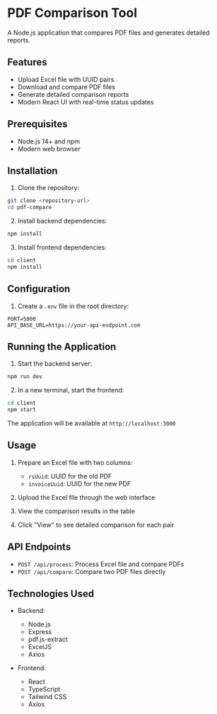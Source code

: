 # PDF Comparison Tool

A Node.js application that compares PDF files and generates detailed reports.

## Features

- Upload Excel file with UUID pairs
- Download and compare PDF files
- Generate detailed comparison reports
- Modern React UI with real-time status updates

## Prerequisites

- Node.js 14+ and npm
- Modern web browser

## Installation

1. Clone the repository:
```bash
git clone <repository-url>
cd pdf-compare
```

2. Install backend dependencies:
```bash
npm install
```

3. Install frontend dependencies:
```bash
cd client
npm install
```

## Configuration

1. Create a `.env` file in the root directory:
```
PORT=5000
API_BASE_URL=https://your-api-endpoint.com
```

## Running the Application

1. Start the backend server:
```bash
npm run dev
```

2. In a new terminal, start the frontend:
```bash
cd client
npm start
```

The application will be available at `http://localhost:3000`

## Usage

1. Prepare an Excel file with two columns:
   - `rsUuid`: UUID for the old PDF
   - `invoiceUuid`: UUID for the new PDF

2. Upload the Excel file through the web interface

3. View the comparison results in the table

4. Click "View" to see detailed comparison for each pair

## API Endpoints

- `POST /api/process`: Process Excel file and compare PDFs
- `POST /api/compare`: Compare two PDF files directly

## Technologies Used

- Backend:
  - Node.js
  - Express
  - pdf.js-extract
  - ExcelJS
  - Axios

- Frontend:
  - React
  - TypeScript
  - Tailwind CSS
  - Axios 